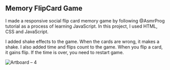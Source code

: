 <h2>Memory FlipCard Game</h2>

I made a responsive social flip card memory game by following @AsmrProg tutorial as a process of learning JavaScript. In this project, I used HTML, CSS and JavaScript. 

I added shake effects to the game. When the cards are wrong, it makes a shake. I also added time and flips count to the game. When you flip a card, it gains flip. If the time is over, you need to restart game.

![Artboard – 4](https://user-images.githubusercontent.com/112612492/232330381-fcf38609-a6b7-4717-a7a1-f605157c9224.png)
